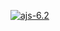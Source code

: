 [![ajs-6.2](https://github.com/MarkoMelle/ajs-6.2/actions/workflows/main.yml/badge.svg?branch=main)](https://github.com/MarkoMelle/ajs-6.2/actions/workflows/main.yml)
